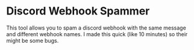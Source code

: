 # Discord Webhook Spammer
This tool allows you to spam a discord webhook with the same message and different webhook names. I made this quick (like 10 minutes) so their might be some bugs.
